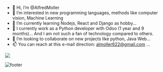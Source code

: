 -  👋 Hi, I’m @AlfredMoller
- 👀 I’m interested in new programming languages, methods like computer vision, Machine Learning
- 🌱 I’m currently learning Nodejs, React and Django as hobby...
- 💼 I currently work as a Python developer with Odoo (1 year and 9 months)... And I am not such a fan of technology compared to others.
- 💞️ I’m looking to collaborate on new projects like python, Java Web...
- 📫 You can reach at this e-mail direction: almoller622@gmail.com ...

<!---
AlfredMoller/AlfredMoller is a ✨ special ✨ repository because its `README.md` (this file) appears on your GitHub profile.
You can click the Preview link to take a look at your changes.
--->


 


 <img src="https://github-readme-stats.vercel.app/api?username=AlfredMoller&show_icons=true&theme=monokai"/>
 
 ![footer](https://capsule-render.vercel.app/api?section=footer)

